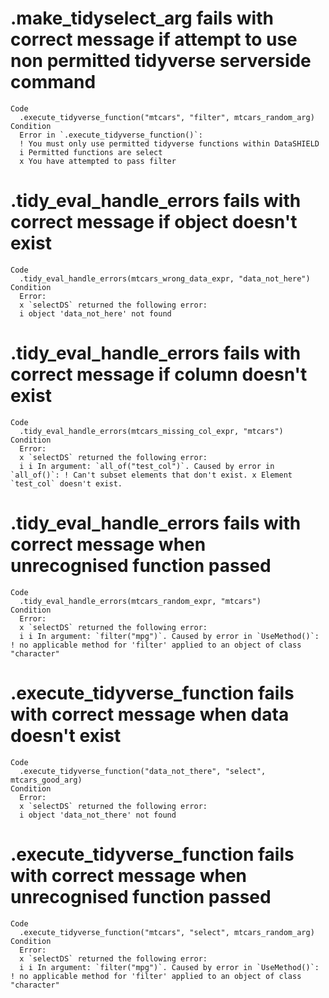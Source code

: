 # .make_tidyselect_arg fails with correct message if attempt to use non permitted tidyverse serverside command

    Code
      .execute_tidyverse_function("mtcars", "filter", mtcars_random_arg)
    Condition
      Error in `.execute_tidyverse_function()`:
      ! You must only use permitted tidyverse functions within DataSHIELD
      i Permitted functions are select
      x You have attempted to pass filter

# .tidy_eval_handle_errors fails with correct message if object doesn't exist

    Code
      .tidy_eval_handle_errors(mtcars_wrong_data_expr, "data_not_here")
    Condition
      Error:
      x `selectDS` returned the following error:
      i object 'data_not_here' not found

# .tidy_eval_handle_errors fails with correct message if column doesn't exist

    Code
      .tidy_eval_handle_errors(mtcars_missing_col_expr, "mtcars")
    Condition
      Error:
      x `selectDS` returned the following error:
      i i In argument: `all_of("test_col")`. Caused by error in `all_of()`: ! Can't subset elements that don't exist. x Element `test_col` doesn't exist.

# .tidy_eval_handle_errors fails with correct message when unrecognised function passed

    Code
      .tidy_eval_handle_errors(mtcars_random_expr, "mtcars")
    Condition
      Error:
      x `selectDS` returned the following error:
      i i In argument: `filter("mpg")`. Caused by error in `UseMethod()`: ! no applicable method for 'filter' applied to an object of class "character"

# .execute_tidyverse_function fails with correct message when data doesn't exist

    Code
      .execute_tidyverse_function("data_not_there", "select", mtcars_good_arg)
    Condition
      Error:
      x `selectDS` returned the following error:
      i object 'data_not_there' not found

# .execute_tidyverse_function fails with correct message when unrecognised function passed

    Code
      .execute_tidyverse_function("mtcars", "select", mtcars_random_arg)
    Condition
      Error:
      x `selectDS` returned the following error:
      i i In argument: `filter("mpg")`. Caused by error in `UseMethod()`: ! no applicable method for 'filter' applied to an object of class "character"

